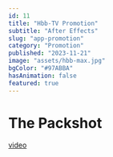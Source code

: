 ```yaml
---
id: 11
title: "Hbb-TV Promotion"
subtitle: "After Effects"
slug: "app-promotion"
category: "Promotion"
published: "2023-11-21"
image: "assets/hbb-max.jpg"
bgColor: "#97ABBA"
hasAnimation: false
featured: true
---
```



# The Packshot
[video](assets/HbbTV.mp4|assets/red-button.avif)
